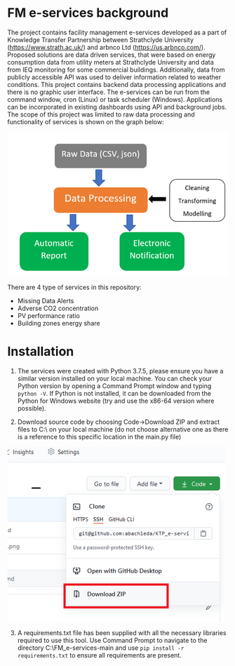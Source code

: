 # FM e-services background

The project contains facility management e-services developed as a part of Knowledge Transfer Partnership between Strathclyde University (https://www.strath.ac.uk/) and arbnco Ltd (https://us.arbnco.com/).  Proposed solutions are data driven services, that were based on energy consumption data from utility meters at Strathclyde University and data from IEQ monitoring for some commercial buildings. Additionally, data from publicly accessible API was used to deliver information related to weather conditions.
This project contains backend data processing applications and there is no graphic user interface. The e-services can be run from the command window, cron (Linux) or task scheduler (Windows). Applications can be incorporated in existing dashboards using API and background jobs. The scope of this project was limited to raw data processing and functionality of services is shown on the graph below:


![Flow chart of e-services ](/images/schema_01.png)

There are 4 type of services in this repository:
*	Missing Data Alerts
* Adverse CO2 concentration
*	PV performance ratio
*	Building zones energy share


# Installation 

1. The services were created with Python 3.7.5, please ensure you have a similar version installed on your local machine. You can check your Python version by opening a Command Prompt window and typing `python -V`. If Python is not installed, it can be downloaded from the Python for Windows website (try and use the x86-64 version where possible).

2. Download source code by choosing Code->Download ZIP and extract files to C:\ on your local machine (do not choose alternative one as there is a reference to this specific location in the main.py file)

![Download_package ](/images/img_02.png)


3.	A requirements.txt file has been supplied with all the necessary libraries required to use this tool. Use Command Prompt to navigate to the directory C:\FM_e-services-main and use `pip install -r requirements.txt` to ensure all requirements are present.
